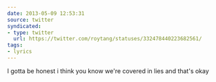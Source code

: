 ```yaml
---
date: 2013-05-09 12:53:31
source: twitter
syndicated:
- type: twitter
  url: https://twitter.com/roytang/statuses/332478440223682561/
tags:
- lyrics
---
```


I gotta be honest i think you know we're covered in lies and that's okay